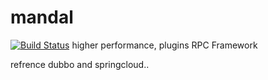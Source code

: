 # mandal

[![Build Status](https://travis-ci.org/bearDream/mandal.svg?branch=master)](https://travis-ci.org/bearDream/mandal) 
higher performance, plugins RPC Framework

refrence dubbo and springcloud..
